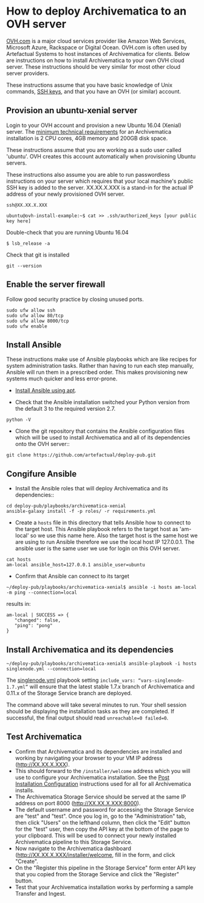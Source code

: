 # How to deploy Archivematica to an OVH server

[OVH.com](https://ovh.com) is a major cloud services provider like Amazon Web Services, Microsoft Azure, Rackspace or Digital Ocean.
OVH.com is often used by Artefactual Systems to host instances of Archivematica for clients. Below are instructions on how to install
Archivematica to your own OVH cloud server. These instructions should be very similar for most other cloud server providers.

These instructions assume that you have basic knowledge of Unix commands, [SSH keys](https://help.ubuntu.com/community/SSH/OpenSSH/Keys), and that you have an OVH (or similar) account.

## Provision an ubuntu-xenial server
Login to your OVH account and provision a new Ubuntu 16.04 (Xenial) server. The [minimum technical requirements](https://www.archivematica.org/en/docs/archivematica-1.7/admin-manual/installation-setup/installation/installation/#tech-requirements)
for an Archivematica installation is 2 CPU cores, 4GB memory and 200GB disk space.

These instructions assume that you are working as a sudo user called 'ubuntu'. OVH creates this account automatically when provisioning
Ubuntu servers.

These instructions also assume you are able to run passwordless instructions on your server which requires that your local
machine's public SSH key is added to the server. XX.XX.X.XXX is a stand-in for the actual IP address of your newly provisioned OVH server.

```ssh@XX.XX.X.XXX```

```ubuntu@ovh-install-example:~$ cat >> .ssh/authorized_keys [your public key here] ```

Double-check that you are running Ubuntu 16.04

```$ lsb_release -a```

Check that git is installed

```git --version```

## Enable the server firewall
Follow good security practice by closing unused ports.

```
sudo ufw allow ssh
sudo ufw allow 80/tcp
sudo ufw allow 8000/tcp
sudo ufw enable
```

## Install Ansible
These instructions make use of Ansible playbooks which are like recipes for system administration tasks. Rather than having to run each
step manually, Ansible will run them in a prescribed order. This makes provisioning new systems much quicker and less error-prone.

* [Install Ansible using apt](https://docs.ansible.com/ansible/latest/installation_guide/intro_installation.html#latest-releases-via-apt-ubuntu).

* Check that the Ansible installation switched your Python version from the default 3 to the required version 2.7.

```python -V```

* Clone the git repository that contains the Ansible configuration files which will be used to install Archivematica and all of its
dependencies onto the OVH server::
```
git clone https://github.com/artefactual/deploy-pub.git
```

## Congifure Ansible
* Install the Ansible roles that will deploy Archivematica and its dependencies::
```
cd deploy-pub/playbooks/archivematica-xenial
ansible-galaxy install -f -p roles/ -r requirements.yml
```
*  Create a ```hosts``` file in this directory that tells Ansible how to connect to the target host. This Ansible playbook refers to the target host as 'am-local' so we use this name here. Also the target host is the same host we are using to run Ansible therefore we use the local host IP 127.0.0.1. The ansible user is the same user we use for login on this OVH server.

 ```
 cat hosts
 am-local ansible_host=127.0.0.1 ansible_user=ubuntu
 ```

 * Confirm that Ansible can connect to its target

 ```
 ~/deploy-pub/playbooks/archivematica-xenial$ ansible -i hosts am-local -m ping --connection=local
 ```
 results in:
 ```
am-local | SUCCESS => {
    "changed": false,
    "ping": "pong"
}
```

## Install Archivematica and its dependencies
```
~/deploy-pub/playbooks/archivematica-xenial$ ansible-playbook -i hosts singlenode.yml --connection=local
```

The [singlenode.yml](https://github.com/artefactual/deploy-pub/blob/ovh-install-example/playbooks/archivematica-xenial/singlenode.yml) playbook setting ```include_vars: “vars-singlenode-1.7.yml”``` will ensure that the latest stable 1.7.x
branch of Archivematica and 0.11.x of the Storage Service branch are deployed.

The command above will take several minutes to run. Your shell session should be displaying the installation tasks as they are completed. If successful, the final output should read ```unreachable=0 failed=0```.

## Test Archivematica

* Confirm that Archivematica and its dependencies are installed and working by navigating your browser to your VM IP address (http://XX.XX.X.XXX).
* This should forward to the ```/installer/welcome``` address which you will use to configure your Archivematica installation. See the [Post Installation Configuration](https://www.archivematica.org/en/docs/archivematica-1.7/admin-manual/installation-setup/installation/install-ansible/#ansible-post-install-config) instructions used for all for all Archivematica installs.
* The Archivematica Storage Service should be served at the same IP address on port 8000 (http://XX.XX.X.XXX:8000).
* The default username and password for accessing the Storage Service are "test" and "test". Once you log in, go to the "Administration" tab, then click "Users" on the lefthand column, then click the "Edit" button for the "test" user, then copy the API key at the bottom of the page to your clipboard. This will be used to connect your newly installed Archivematica pipeline to this Storage Service.
* Now navigate to the Archivematica dashboard (http://XX.XX.X.XXX/installer/welcome, fill in the form, and click "Create".
* On the "Register this pipeline in the Storage Service" form enter API key that you copied from the Storage Service and click the "Register" button.
* Test that your Archivematica installation works by performing a sample Transfer and Ingest.
